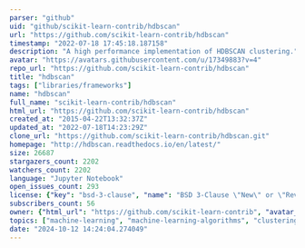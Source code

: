 ```yaml
---
parser: "github"
uid: "github/scikit-learn-contrib/hdbscan"
url: "https://github.com/scikit-learn-contrib/hdbscan"
timestamp: "2022-07-18 17:45:18.187158"
description: "A high performance implementation of HDBSCAN clustering."
avatar: "https://avatars.githubusercontent.com/u/17349883?v=4"
repo_url: "https://github.com/scikit-learn-contrib/hdbscan"
title: "hdbscan"
tags: ["libraries/frameworks"]
name: "hdbscan"
full_name: "scikit-learn-contrib/hdbscan"
html_url: "https://github.com/scikit-learn-contrib/hdbscan"
created_at: "2015-04-22T13:32:37Z"
updated_at: "2022-07-18T14:23:29Z"
clone_url: "https://github.com/scikit-learn-contrib/hdbscan.git"
homepage: "http://hdbscan.readthedocs.io/en/latest/"
size: 26687
stargazers_count: 2202
watchers_count: 2202
language: "Jupyter Notebook"
open_issues_count: 293
license: {"key": "bsd-3-clause", "name": "BSD 3-Clause \"New\" or \"Revised\" License", "spdx_id": "BSD-3-Clause", "url": "https://api.github.com/licenses/bsd-3-clause", "node_id": "MDc6TGljZW5zZTU="}
subscribers_count: 56
owner: {"html_url": "https://github.com/scikit-learn-contrib", "avatar_url": "https://avatars.githubusercontent.com/u/17349883?v=4", "login": "scikit-learn-contrib", "type": "Organization"}
topics: ["machine-learning", "machine-learning-algorithms", "clustering", "clustering-algorithm", "cluster-analysis", "clustering-evaluation"]
date: "2024-10-12 14:24:04.274049"
---
```

